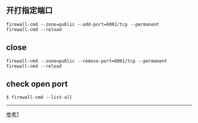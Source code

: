 
## 开打指定端口
```console
firewall-cmd --zone=public --add-port=6001/tcp --permanent
firewall-cmd --reload
```
## close
```console
firewall-cmd --zone=public --remove-port=6001/tcp --permanent
firewall-cmd --reload
```
## check open port
```console
$ firewall-cmd --list-all
```



---
[参考1](https://www.digitalocean.com/community/tutorials/how-to-set-up-a-firewall-using-firewalld-on-centos-7)